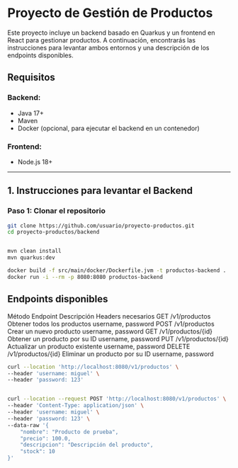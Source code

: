 # Proyecto de Gestión de Productos

Este proyecto incluye un backend basado en Quarkus y un frontend en React para gestionar productos. A continuación, encontrarás las instrucciones para levantar ambos entornos y una descripción de los endpoints disponibles.

## Requisitos

### Backend:
- Java 17+
- Maven
- Docker (opcional, para ejecutar el backend en un contenedor)

### Frontend:
- Node.js 18+

---

## 1. Instrucciones para levantar el Backend

### Paso 1: Clonar el repositorio

```bash
git clone https://github.com/usuario/proyecto-productos.git
cd proyecto-productos/backend


mvn clean install
mvn quarkus:dev

docker build -f src/main/docker/Dockerfile.jvm -t productos-backend .
docker run -i --rm -p 8080:8080 productos-backend
```

## Endpoints disponibles
Método	Endpoint	Descripción	Headers necesarios
GET	/v1/productos	Obtener todos los productos	username, password
POST	/v1/productos	Crear un nuevo producto	username, password
GET	/v1/productos/{id}	Obtener un producto por su ID	username, password
PUT	/v1/productos/{id}	Actualizar un producto existente	username, password
DELETE	/v1/productos/{id}	Eliminar un producto por su ID	username, password

``` bash
curl --location 'http://localhost:8080/v1/productos' \
--header 'username: miguel' \
--header 'password: 123'


curl --location --request POST 'http://localhost:8080/v1/productos' \
--header 'Content-Type: application/json' \
--header 'username: miguel' \
--header 'password: 123' \
--data-raw '{
    "nombre": "Producto de prueba",
    "precio": 100.0,
    "descripcion": "Descripción del producto",
    "stock": 10
}'
```
